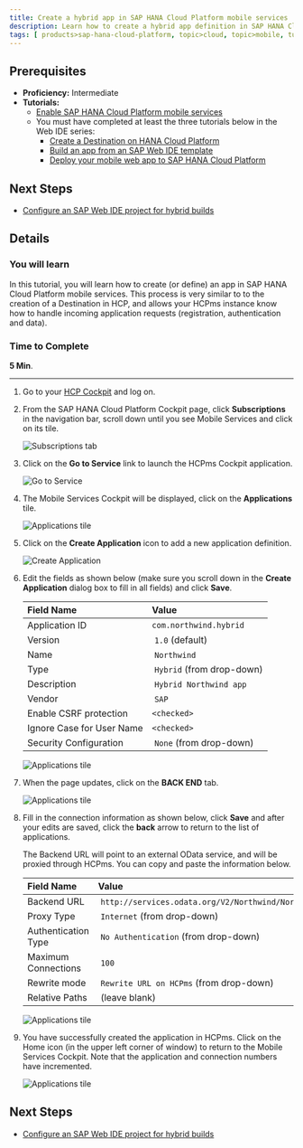 ```yaml
---
title: Create a hybrid app in SAP HANA Cloud Platform mobile services
description: Learn how to create a hybrid app definition in SAP HANA Cloud Platform mobile services
tags: [ products>sap-hana-cloud-platform, topic>cloud, topic>mobile, tutorial>intermediate]
---
```

## Prerequisites  
 - **Proficiency:** Intermediate
 - **Tutorials:**
   - [Enable SAP HANA Cloud Platform mobile services](http://go.sap.com/developer/tutorials/hcpms-enable-mobile-services.html)
   - You must have completed at least the three tutorials below in the Web IDE series:  
     - [Create a Destination on HANA Cloud Platform](http://go.sap.com/developer/tutorials/hcp-create-destination.html)
     - [Build an app from an SAP Web IDE template](http://go.sap.com/developer/tutorials/hcp-template-mobile-web-app.html)
     - [Deploy your mobile web app to SAP HANA Cloud Platform](http://go.sap.com/developer/tutorials/hcp-deploy-mobile-web-app.html)

## Next Steps
 - [Configure an SAP Web IDE project for hybrid builds](http://go.sap.com/developer/tutorials/hcpms-webide-hybrid-config.html)

## Details
### You will learn  
In this tutorial, you will learn how to create (or define) an app in SAP HANA Cloud Platform mobile services. This process is very similar to to the creation of a Destination in HCP, and allows your HCPms instance know how to handle incoming application requests (registration, authentication and data).

### Time to Complete
**5 Min**.

---

1. Go to your [HCP Cockpit](https://account.hanatrial.ondemand.com) and log on.


2. From the SAP HANA Cloud Platform Cockpit page, click **Subscriptions** in the navigation bar, scroll down until you see Mobile Services and click on its tile.

    ![Subscriptions tab](https://raw.githubusercontent.com/SAPDocuments/Tutorials/master/tutorials/hcpms-create-hybrid-app/2.png)

3. Click on the **Go to Service** link to launch the HCPms Cockpit application.

    ![Go to Service](https://raw.githubusercontent.com/SAPDocuments/Tutorials/master/tutorials/hcpms-create-hybrid-app/3.png)


4. The Mobile Services Cockpit will be displayed, click on the **Applications** tile.

    ![Applications tile](https://raw.githubusercontent.com/SAPDocuments/Tutorials/master/tutorials/hcpms-create-hybrid-app/4.png)

5. Click on the **Create Application** icon to add a new application definition.

    ![Create Application](https://raw.githubusercontent.com/SAPDocuments/Tutorials/master/tutorials/hcpms-create-hybrid-app/5.png)

6. Edit the fields as shown below (make sure you scroll down in the **Create Application** dialog box to fill in all fields) and click **Save**.

    Field Name                | Value
    :------------------------ | :-------------
    Application ID            | `com.northwind.hybrid`
    Version                   | `1.0` (default)
    Name                      | `Northwind`
    Type                      | `Hybrid` (from drop-down)
    Description               | `Hybrid Northwind app`
    Vendor                    | `SAP`
    Enable CSRF protection    | `<checked>`
    Ignore Case for User Name | `<checked>`
    Security Configuration    | `None` (from drop-down)

    ![Applications tile](https://raw.githubusercontent.com/SAPDocuments/Tutorials/master/tutorials/hcpms-create-hybrid-app/6.png)

7. When the page updates, click on the **BACK END** tab.

    ![Applications tile](https://raw.githubusercontent.com/SAPDocuments/Tutorials/master/tutorials/hcpms-create-hybrid-app/7.png)

8. Fill in the connection information as shown below, click **Save** and after your edits are saved, click the **back** arrow to return to the list of applications.

    The Backend URL will point to an external OData service, and will be proxied through HCPms. You can copy and paste the information below.

    Field Name                | Value
    :------------------------ | :-------------
    Backend URL         | `http://services.odata.org/V2/Northwind/Northwind.svc`
    Proxy Type          | `Internet` (from drop-down) 
    Authentication Type | `No Authentication` (from drop-down)
    Maximum Connections | `100`
    Rewrite mode        | `Rewrite URL on HCPms` (from drop-down)
    Relative Paths      | (leave blank)

    ![Applications tile](https://raw.githubusercontent.com/SAPDocuments/Tutorials/master/tutorials/hcpms-create-hybrid-app/8.png)


9. You have successfully created the application in HCPms. Click on the Home icon (in the upper left corner of window) to return to the Mobile Services Cockpit. Note that the application and connection numbers have incremented.

    ![Applications tile](https://raw.githubusercontent.com/SAPDocuments/Tutorials/master/tutorials/hcpms-create-hybrid-app/9.png)


## Next Steps
 - [Configure an SAP Web IDE project for hybrid builds](http://go.sap.com/developer/tutorials/hcpms-webide-hybrid-config.html)
